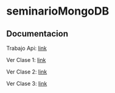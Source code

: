 # seminarioMongoDB

## Documentacion

Trabajo Api: [link](api-mongodb/)

Ver Clase 1: [link](ejercicio1/README.md)

Ver Clase 2: [link](ejercicio2/README.md)

Ver Clase 3: [link](ejercicio3/README.md)










